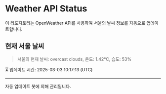 
# Weather API Status

이 리포지토리는 OpenWeather API를 사용하여 서울의 날씨 정보를 자동으로 업데이트합니다.

## 현재 서울 날씨
> 서울의 현재 날씨: overcast clouds, 온도: 1.42°C, 습도: 53%

⏳ 업데이트 시간: 2025-03-03 10:17:13 (UTC)

---
자동 업데이트 봇에 의해 관리됩니다.
